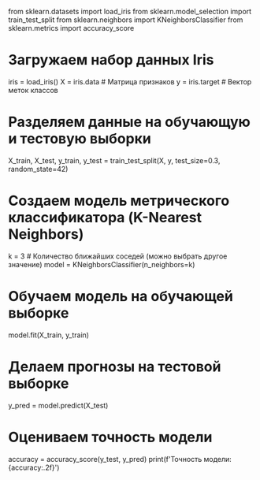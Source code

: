 from sklearn.datasets import load_iris
from sklearn.model_selection import train_test_split
from sklearn.neighbors import KNeighborsClassifier
from sklearn.metrics import accuracy_score

# Загружаем набор данных Iris
iris = load_iris()
X = iris.data  # Матрица признаков
y = iris.target  # Вектор меток классов

# Разделяем данные на обучающую и тестовую выборки
X_train, X_test, y_train, y_test = train_test_split(X, y, test_size=0.3, random_state=42)

# Создаем модель метрического классификатора (K-Nearest Neighbors)
k = 3  # Количество ближайших соседей (можно выбрать другое значение)
model = KNeighborsClassifier(n_neighbors=k)

# Обучаем модель на обучающей выборке
model.fit(X_train, y_train)

# Делаем прогнозы на тестовой выборке
y_pred = model.predict(X_test)

# Оцениваем точность модели
accuracy = accuracy_score(y_test, y_pred)
print(f'Точность модели: {accuracy:.2f}')
